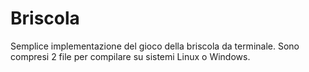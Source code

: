 # Briscola
Semplice implementazione del gioco della briscola da terminale.
Sono compresi 2 file per compilare su sistemi Linux o Windows. 